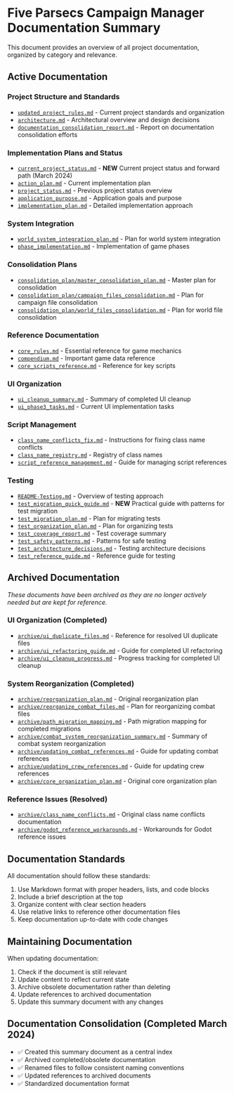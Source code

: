 # Five Parsecs Campaign Manager Documentation Summary

This document provides an overview of all project documentation, organized by category and relevance.

## Active Documentation

### Project Structure and Standards
- [`updated_project_rules.md`](updated_project_rules.md) - Current project standards and organization
- [`architecture.md`](architecture.md) - Architectural overview and design decisions
- [`documentation_consolidation_report.md`](documentation_consolidation_report.md) - Report on documentation consolidation efforts

### Implementation Plans and Status
- [`current_project_status.md`](current_project_status.md) - **NEW** Current project status and forward path (March 2024)
- [`action_plan.md`](action_plan.md) - Current implementation plan
- [`project_status.md`](project_status.md) - Previous project status overview
- [`application_purpose.md`](application_purpose.md) - Application goals and purpose
- [`implementation_plan.md`](implementation_plan.md) - Detailed implementation approach

### System Integration
- [`world_system_integration_plan.md`](world_system_integration_plan.md) - Plan for world system integration
- [`phase_implementation.md`](phase_implementation.md) - Implementation of game phases

### Consolidation Plans
- [`consolidation_plan/master_consolidation_plan.md`](consolidation_plan/master_consolidation_plan.md) - Master plan for consolidation
- [`consolidation_plan/campaign_files_consolidation.md`](consolidation_plan/campaign_files_consolidation.md) - Plan for campaign file consolidation
- [`consolidation_plan/world_files_consolidation.md`](consolidation_plan/world_files_consolidation.md) - Plan for world file consolidation

### Reference Documentation
- [`core_rules.md`](core_rules.md) - Essential reference for game mechanics
- [`compendium.md`](compendium.md) - Important game data reference
- [`core_scripts_reference.md`](core_scripts_reference.md) - Reference for key scripts

### UI Organization
- [`ui_cleanup_summary.md`](ui_cleanup_summary.md) - Summary of completed UI cleanup
- [`ui_phase3_tasks.md`](ui_phase3_tasks.md) - Current UI implementation tasks

### Script Management
- [`class_name_conflicts_fix.md`](class_name_conflicts_fix.md) - Instructions for fixing class name conflicts
- [`class_name_registry.md`](class_name_registry.md) - Registry of class names
- [`script_reference_management.md`](script_reference_management.md) - Guide for managing script references

### Testing
- [`README-Testing.md`](README-Testing.md) - Overview of testing approach
- [`test_migration_quick_guide.md`](test_migration_quick_guide.md) - **NEW** Practical guide with patterns for test migration
- [`test_migration_plan.md`](test_migration_plan.md) - Plan for migrating tests
- [`test_organization_plan.md`](test_organization_plan.md) - Plan for organizing tests
- [`test_coverage_report.md`](test_coverage_report.md) - Test coverage summary
- [`test_safety_patterns.md`](test_safety_patterns.md) - Patterns for safe testing
- [`test_architecture_decisions.md`](test_architecture_decisions.md) - Testing architecture decisions
- [`test_reference_guide.md`](test_reference_guide.md) - Reference guide for testing

## Archived Documentation

*These documents have been archived as they are no longer actively needed but are kept for reference.*

### UI Organization (Completed)
- [`archive/ui_duplicate_files.md`](archive/ui_duplicate_files.md) - Reference for resolved UI duplicate files
- [`archive/ui_refactoring_guide.md`](archive/ui_refactoring_guide.md) - Guide for completed UI refactoring
- [`archive/ui_cleanup_progress.md`](archive/ui_cleanup_progress.md) - Progress tracking for completed UI cleanup

### System Reorganization (Completed)
- [`archive/reorganization_plan.md`](archive/reorganization_plan.md) - Original reorganization plan
- [`archive/reorganize_combat_files.md`](archive/reorganize_combat_files.md) - Plan for reorganizing combat files
- [`archive/path_migration_mapping.md`](archive/path_migration_mapping.md) - Path migration mapping for completed migrations
- [`archive/combat_system_reorganization_summary.md`](archive/combat_system_reorganization_summary.md) - Summary of combat system reorganization
- [`archive/updating_combat_references.md`](archive/updating_combat_references.md) - Guide for updating combat references
- [`archive/updating_crew_references.md`](archive/updating_crew_references.md) - Guide for updating crew references
- [`archive/core_organization_plan.md`](archive/core_organization_plan.md) - Original core organization plan

### Reference Issues (Resolved)
- [`archive/class_name_conflicts.md`](archive/class_name_conflicts.md) - Original class name conflicts documentation
- [`archive/godot_reference_workarounds.md`](archive/godot_reference_workarounds.md) - Workarounds for Godot reference issues

## Documentation Standards

All documentation should follow these standards:

1. Use Markdown format with proper headers, lists, and code blocks
2. Include a brief description at the top
3. Organize content with clear section headers
4. Use relative links to reference other documentation files
5. Keep documentation up-to-date with code changes

## Maintaining Documentation

When updating documentation:

1. Check if the document is still relevant
2. Update content to reflect current state
3. Archive obsolete documentation rather than deleting
4. Update references to archived documentation
5. Update this summary document with any changes

## Documentation Consolidation (Completed March 2024)
- ✅ Created this summary document as a central index
- ✅ Archived completed/obsolete documentation
- ✅ Renamed files to follow consistent naming conventions
- ✅ Updated references to archived documents
- ✅ Standardized documentation format 